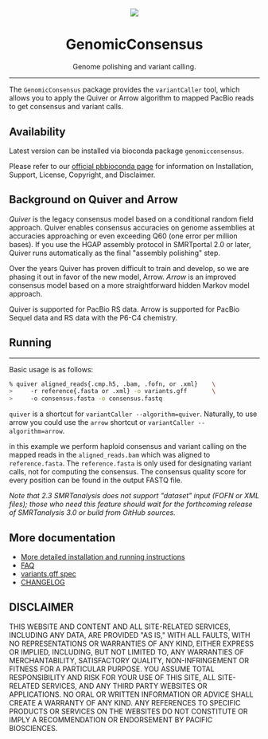 <h1 align="center"><img src="http://www.pacb.com/wp-content/themes/pacific-biosciences/img/pacific-biosciences-logo-mobile.svg"/></h1>
<h1 align="center">GenomicConsensus</h1>
<p align="center">Genome polishing and variant calling.</p>

***

The ``GenomicConsensus`` package provides the ``variantCaller`` tool,
which allows you to apply the Quiver or Arrow algorithm to mapped
PacBio reads to get consensus and variant calls.

## Availability
Latest version can be installed via bioconda package `genomicconsensus`.

Please refer to our [official pbbioconda page](https://github.com/PacificBiosciences/pbbioconda)
for information on Installation, Support, License, Copyright, and Disclaimer.

## Background on Quiver and Arrow

*Quiver* is the legacy consensus model based on a conditional random
field approach.  Quiver enables consensus accuracies on genome
assemblies at accuracies approaching or even exceeding Q60 (one error
per million bases).  If you use the HGAP assembly protocol in
SMRTportal 2.0 or later, Quiver runs automatically as the final
"assembly polishing" step.

Over the years Quiver has proven difficult to train and develop, so we are
phasing it out in favor of the new model, Arrow.  *Arrow* is an
improved consensus model based on a more straightforward hidden Markov
model approach.

Quiver is supported for PacBio RS data.  Arrow is supported for PacBio
Sequel data and RS data with the P6-C4 chemistry.


## Running
-------
Basic usage is as follows:

```sh
% quiver aligned_reads{.cmp.h5, .bam, .fofn, or .xml}    \
>     -r reference{.fasta or .xml} -o variants.gff       \
>     -o consensus.fasta -o consensus.fastq
```

``quiver`` is a shortcut for ``variantCaller --algorithm=quiver``.
Naturally, to use arrow you could use the ``arrow`` shortcut or
``variantCaller --algorithm=arrow``.

in this example we perform haploid consensus and variant calling on
the mapped reads in the ``aligned_reads.bam`` which was aligned to
``reference.fasta``.  The ``reference.fasta`` is only used for
designating variant calls, not for computing the consensus.  The
consensus quality score for every position can be found in the output
FASTQ file.

*Note that 2.3 SMRTanalysis does not support "dataset" input (FOFN
 or XML files); those who need this feature should wait for the forthcoming
 release of SMRTanalysis 3.0 or build from GitHub sources.*


## More documentation

- [More detailed installation and running instructions](./doc/HowTo.rst)
- [FAQ](./doc/FAQ.rst)
- [variants.gff spec](./doc/VariantsGffSpecification.rst)
- [CHANGELOG](./CHANGELOG)

DISCLAIMER
----------
THIS WEBSITE AND CONTENT AND ALL SITE-RELATED SERVICES, INCLUDING ANY DATA, ARE PROVIDED "AS IS," WITH ALL FAULTS, WITH NO REPRESENTATIONS OR WARRANTIES OF ANY KIND, EITHER EXPRESS OR IMPLIED, INCLUDING, BUT NOT LIMITED TO, ANY WARRANTIES OF MERCHANTABILITY, SATISFACTORY QUALITY, NON-INFRINGEMENT OR FITNESS FOR A PARTICULAR PURPOSE. YOU ASSUME TOTAL RESPONSIBILITY AND RISK FOR YOUR USE OF THIS SITE, ALL SITE-RELATED SERVICES, AND ANY THIRD PARTY WEBSITES OR APPLICATIONS. NO ORAL OR WRITTEN INFORMATION OR ADVICE SHALL CREATE A WARRANTY OF ANY KIND. ANY REFERENCES TO SPECIFIC PRODUCTS OR SERVICES ON THE WEBSITES DO NOT CONSTITUTE OR IMPLY A RECOMMENDATION OR ENDORSEMENT BY PACIFIC BIOSCIENCES.
